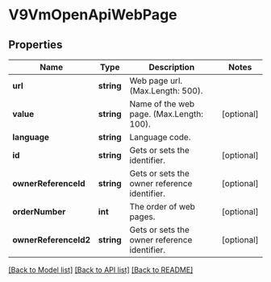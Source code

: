 # V9VmOpenApiWebPage

## Properties
Name | Type | Description | Notes
------------ | ------------- | ------------- | -------------
**url** | **string** | Web page url. (Max.Length: 500). | 
**value** | **string** | Name of the web page. (Max.Length: 100). | [optional] 
**language** | **string** | Language code. | 
**id** | **string** | Gets or sets the identifier. | [optional] 
**ownerReferenceId** | **string** | Gets or sets the owner reference identifier. | [optional] 
**orderNumber** | **int** | The order of web pages. | [optional] 
**ownerReferenceId2** | **string** | Gets or sets the owner reference identifier. | [optional] 

[[Back to Model list]](../../README.md#documentation-for-models) [[Back to API list]](../../README.md#documentation-for-api-endpoints) [[Back to README]](../../README.md)

